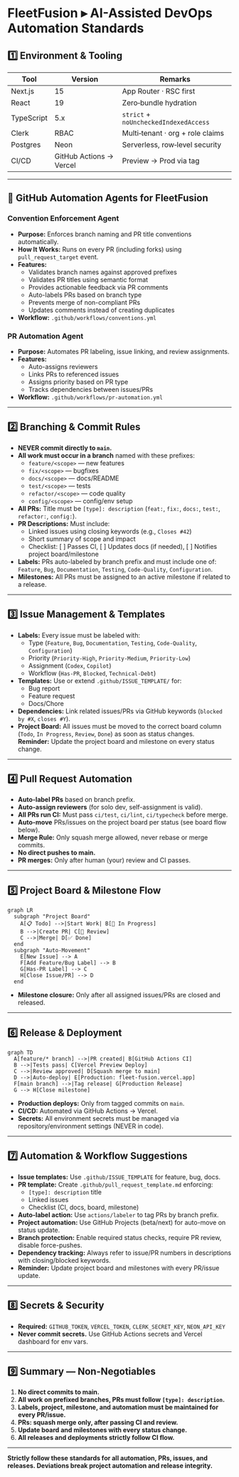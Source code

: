 <!-- @format -->

# FleetFusion ▸ AI-Assisted DevOps Automation Standards

## 1️⃣ Environment & Tooling

| Tool       | Version                 | Remarks                               |
| ---------- | ----------------------- | ------------------------------------- |
| Next.js    | 15                      | App Router · RSC first                |
| React      | 19                      | Zero‑bundle hydration                 |
| TypeScript | 5.x                     | `strict` + `noUncheckedIndexedAccess` |
| Clerk      | RBAC                    | Multi‑tenant · org + role claims      |
| Postgres   | Neon                    | Serverless, row‑level security        |
| CI/CD      | GitHub Actions → Vercel | Preview → Prod via tag                |

---

## 🤖 GitHub Automation Agents for FleetFusion

### Convention Enforcement Agent

-   **Purpose:** Enforces branch naming and PR title conventions automatically.
-   **How It Works:** Runs on every PR (including forks) using `pull_request_target` event.
-   **Features:**
    -   Validates branch names against approved prefixes
    -   Validates PR titles using semantic format
    -   Provides actionable feedback via PR comments
    -   Auto-labels PRs based on branch type
    -   Prevents merge of non-compliant PRs
    -   Updates comments instead of creating duplicates
-   **Workflow:** `.github/workflows/conventions.yml`

### PR Automation Agent

-   **Purpose:** Automates PR labeling, issue linking, and review assignments.
-   **Features:**
    -   Auto-assigns reviewers
    -   Links PRs to referenced issues
    -   Assigns priority based on PR type
    -   Tracks dependencies between issues/PRs
-   **Workflow:** `.github/workflows/pr-automation.yml`

---

## 2️⃣ Branching & Commit Rules

-   **NEVER commit directly to `main`.**
-   **All work must occur in a branch** named with these prefixes:
    -   `feature/<scope>` ― new features
    -   `fix/<scope>` ― bugfixes
    -   `docs/<scope>` ― docs/README
    -   `test/<scope>` ― tests
    -   `refactor/<scope>` ― code quality
    -   `config/<scope>` ― config/env setup
-   **All PRs:** Title must be `[type]: description` (`feat:`, `fix:`, `docs:`, `test:`, `refactor:`, `config:`).
-   **PR Descriptions:** Must include:
    -   Linked issues using closing keywords (e.g., `Closes #42`)
    -   Short summary of scope and impact
    -   Checklist: [ ] Passes CI, [ ] Updates docs (if needed), [ ] Notifies project board/milestone
-   **Labels:** PRs auto-labeled by branch prefix and must include one of: `Feature`, `Bug`, `Documentation`, `Testing`, `Code-Quality`, `Configuration`.
-   **Milestones:** All PRs must be assigned to an active milestone if related to a release.

---

## 3️⃣ Issue Management & Templates

-   **Labels:** Every issue must be labeled with:
    -   Type (`Feature`, `Bug`, `Documentation`, `Testing`, `Code-Quality`, `Configuration`)
    -   Priority (`Priority-High`, `Priority-Medium`, `Priority-Low`)
    -   Assignment (`Codex`, `Copilot`)
    -   Workflow (`Has-PR`, `Blocked`, `Technical-Debt`)
-   **Templates:** Use or extend `.github/ISSUE_TEMPLATE/` for:
    -   Bug report
    -   Feature request
    -   Docs/Chore
-   **Dependencies:** Link related issues/PRs via GitHub keywords (`blocked by #X`, `closes #Y`).
-   **Project Board:** All issues must be moved to the correct board column (`Todo`, `In Progress`, `Review`, `Done`) as soon as status changes.  
    **Reminder:** Update the project board and milestone on every status change.

---

## 4️⃣ Pull Request Automation

-   **Auto-label PRs** based on branch prefix.
-   **Auto-assign reviewers** (for solo dev, self-assignment is valid).
-   **All PRs run CI:** Must pass `ci/test`, `ci/lint`, `ci/typecheck` before merge.
-   **Auto-move** PRs/issues on the project board per status (see board flow below).
-   **Merge Rule:** Only squash merge allowed, never rebase or merge commits.
-   **No direct pushes to main.**
-   **PR merges:** Only after human (your) review and CI passes.

---

## 5️⃣ Project Board & Milestone Flow

```mermaid
graph LR
  subgraph "Project Board"
    A[📋 Todo] -->|Start Work| B[🔄 In Progress]
    B -->|Create PR| C[👀 Review]
    C -->|Merge| D[✅ Done]
  end
  subgraph "Auto-Movement"
    E[New Issue] --> A
    F[Add Feature/Bug Label] --> B
    G[Has-PR Label] --> C
    H[Close Issue/PR] --> D
  end
```

-   **Milestone closure:** Only after all assigned issues/PRs are closed and released.

---

## 6️⃣ Release & Deployment

```mermaid
graph TD
  A[feature/* branch] -->|PR created| B[GitHub Actions CI]
  B -->|Tests pass| C[Vercel Preview Deploy]
  C -->|Review approved| D[Squash merge to main]
  D -->|Auto-deploy| E[Production: fleet-fusion.vercel.app]
  F[main branch] -->|Tag release| G[Production Release]
  G --> H[Close milestone]
```

-   **Production deploys:** Only from tagged commits on `main`.
-   **CI/CD:** Automated via GitHub Actions → Vercel.
-   **Secrets:** All environment secrets must be managed via repository/environment settings (NEVER in code).

---

## 7️⃣ Automation & Workflow Suggestions

-   **Issue templates:** Use `.github/ISSUE_TEMPLATE` for feature, bug, docs.
-   **PR template:** Create `.github/pull_request_template.md` enforcing:
    -   `[type]: description` title
    -   Linked issues
    -   Checklist (CI, docs, board, milestone)
-   **Auto-label action:** Use `actions/labeler` to tag PRs by branch prefix.
-   **Project automation:** Use GitHub Projects (beta/next) for auto-move on status update.
-   **Branch protection:** Enable required status checks, require PR review, disable force-pushes.
-   **Dependency tracking:** Always refer to issue/PR numbers in descriptions with closing/blocked keywords.
-   **Reminder:** Update project board and milestones with every PR/issue update.

---

## 8️⃣ Secrets & Security

-   **Required:** `GITHUB_TOKEN`, `VERCEL_TOKEN`, `CLERK_SECRET_KEY`, `NEON_API_KEY`
-   **Never commit secrets.** Use GitHub Actions secrets and Vercel dashboard for env vars.

---

## 9️⃣ Summary — Non-Negotiables

1. **No direct commits to main.**
2. **All work on prefixed branches, PRs must follow `[type]: description`.**
3. **Labels, project, milestone, and automation must be maintained for every PR/issue.**
4. **PRs: squash merge only, after passing CI and review.**
5. **Update board and milestones with every status change.**
6. **All releases and deployments strictly follow CI flow.**

---

**Strictly follow these standards for all automation, PRs, issues, and releases. Deviations break project automation and release integrity.**
